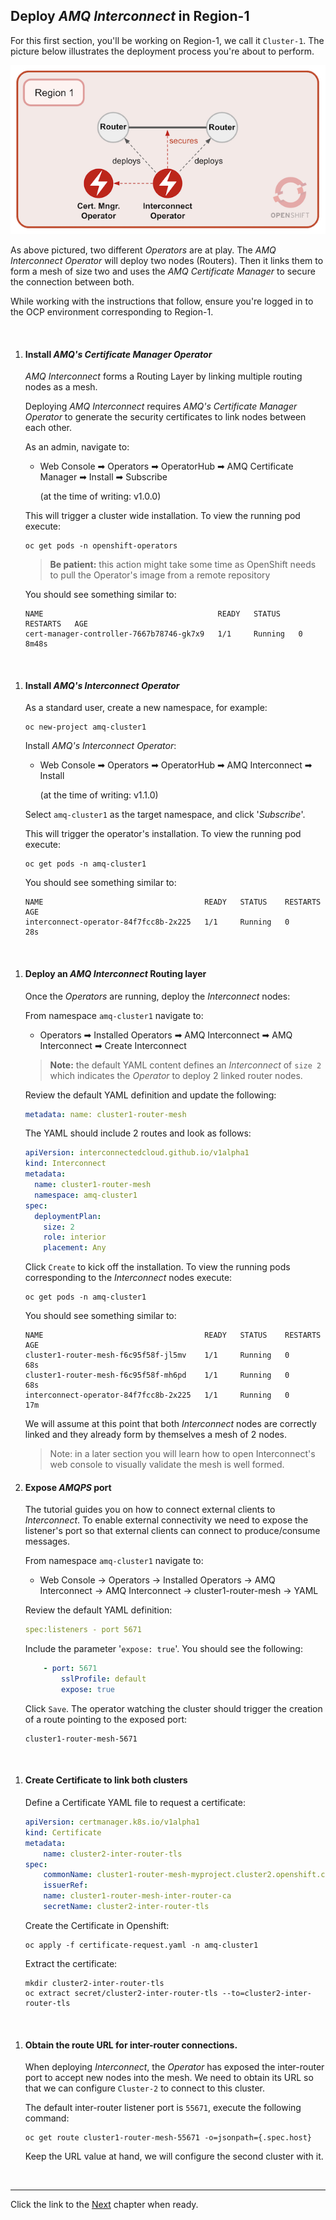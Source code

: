 

## Deploy *AMQ Interconnect* in Region-1

For this first section, you'll be working on Region-1, we call it `Cluster-1`. The picture below illustrates the deployment process you're about to perform. 


![](./images/region-1-intro.png "Interconnect Mesh of size 2")


As above pictured, two different *Operators* are at play. The *AMQ Interconnect Operator* will deploy two nodes (Routers). Then it links them to form a mesh of size two and uses the *AMQ Certificate Manager* to secure the connection between both. 

While working with the instructions that follow, ensure you're logged in to the OCP environment corresponding to Region-1.

<br/>

1. #### Install *AMQ's Certificate Manager Operator*

	*AMQ Interconnect* forms a Routing Layer by linking multiple routing nodes as a mesh.

	Deploying *AMQ Interconnect* requires *AMQ's Certificate Manager Operator* to generate the security certificates to link nodes between each other.

	As an admin, navigate to:

	- Web Console ➡ Operators ➡ OperatorHub ➡ AMQ Certificate Manager ➡ Install ➡ Subscribe

	  (at the time of writing: v1.0.0)

	This will trigger a cluster wide installation. To view the running pod execute:

	   oc get pods -n openshift-operators

	>**Be patient:** this action might take some time as OpenShift needs to pull the Operator's image from a remote repository

	You should see something similar to:

	   NAME                                       READY   STATUS    RESTARTS   AGE
	   cert-manager-controller-7667b78746-gk7x9   1/1     Running   0          8m48s

<br/>

1. #### Install *AMQ's Interconnect Operator*


	As a standard user, create a new namespace, for example:

	   oc new-project amq-cluster1


	Install *AMQ's Interconnect Operator*:

	 - Web Console ➡ Operators ➡ OperatorHub ➡ AMQ Interconnect ➡ Install 

		(at the time of writing: v1.1.0)

	Select `amq-cluster1` as the target namespace, and click '*Subscribe*'.

	This will trigger the operator's installation. To view the running pod execute:

	   oc get pods -n amq-cluster1

	You should see something similar to:

	   NAME                                    READY   STATUS    RESTARTS   AGE
	   interconnect-operator-84f7fcc8b-2x225   1/1     Running   0          28s

<br/>

1. #### Deploy an *AMQ Interconnect* Routing layer

    Once the *Operators* are running, deploy the *Interconnect* nodes:

	From namespace `amq-cluster1` navigate to:

	 - Operators ➡ Installed Operators ➡ AMQ Interconnect ➡ AMQ Interconnect ➡ Create Interconnect
	
	>**Note:** the default YAML content defines an *Interconnect* of `size 2` which indicates the *Operator* to deploy 2 linked router nodes.

	Review the default YAML definition and update the following:

	```yaml
	metadata: name: cluster1-router-mesh
	```

	The YAML should include 2 routes and look as follows:

    ```yaml
    apiVersion: interconnectedcloud.github.io/v1alpha1
    kind: Interconnect
    metadata:
      name: cluster1-router-mesh
      namespace: amq-cluster1
    spec:
      deploymentPlan:
        size: 2
        role: interior
        placement: Any
    ```

	Click `Create` to kick off the installation. To view the running pods corresponding to the *Interconnect* nodes execute:

	   oc get pods -n amq-cluster1

	You should see something similar to:

	```
	NAME                                    READY   STATUS    RESTARTS   AGE
	cluster1-router-mesh-f6c95f58f-jl5mv    1/1     Running   0          68s
	cluster1-router-mesh-f6c95f58f-mh6pd    1/1     Running   0          68s
	interconnect-operator-84f7fcc8b-2x225   1/1     Running   0          17m
	```
	We will assume at this point that both *Interconnect* nodes are correctly linked and they already form by themselves a mesh of 2 nodes.

	> Note: in a later section you will learn how to open Interconnect's web console to visually validate the mesh is well formed. 


1. #### Expose *AMQPS* port

	The tutorial guides you on how to connect external clients to *Interconnect*. To enable external connectivity we need to expose the listener's port so that external clients can connect to produce/consume messages.

	From namespace `amq-cluster1` navigate to:

	- Web Console -> Operators -> Installed Operators -> AMQ Interconnect -> AMQ Interconnect -> cluster1-router-mesh -> YAML

	Review the default YAML definition:

	```yaml
	spec:listeners - port 5671
	```

	Include the parameter '`expose: true`'. You should see the following:

	```yaml
	    - port: 5671
			sslProfile: default
			expose: true
	```
	Click `Save`. The operator watching the cluster should trigger the creation of a route pointing to the exposed port:

	   cluster1-router-mesh-5671

<br/>

1. #### Create Certificate to link both clusters

	Define a Certificate YAML file to request a certificate:

	```yaml
	apiVersion: certmanager.k8s.io/v1alpha1
	kind: Certificate
	metadata:
		name: cluster2-inter-router-tls
	spec:
		commonName: cluster1-router-mesh-myproject.cluster2.openshift.com
		issuerRef:
		name: cluster1-router-mesh-inter-router-ca
		secretName: cluster2-inter-router-tls
	```

	Create the Certificate in Openshift:

	   oc apply -f certificate-request.yaml -n amq-cluster1

	Extract the certificate:

	```
	mkdir cluster2-inter-router-tls
	oc extract secret/cluster2-inter-router-tls --to=cluster2-inter-router-tls
	```

<br/>

1. #### Obtain the route URL for inter-router connections.

	When deploying *Interconnect*, the *Operator* has exposed the inter-router port to accept new nodes into the mesh. We need to obtain its URL so that we can configure `Cluster-2` to connect to this cluster.

	The default inter-router listener port is `55671`, execute the following command:

	   oc get route cluster1-router-mesh-55671 -o=jsonpath={.spec.host}

	Keep the URL value at hand, we will configure the second cluster with it.


</br>

---


Click the link to the [Next](./chapter2.md) chapter when ready. 
